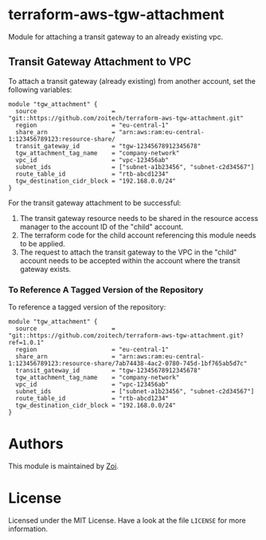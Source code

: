 # terraform-aws-tgw-attachment

Module for attaching a transit gateway to an already existing vpc.

## Transit Gateway Attachment to VPC

To attach a transit gateway (already existing) from another account, set the following variables:

```hcl
module "tgw_attachment" {
  source                     = "git::https://github.com/zoitech/terraform-aws-tgw-attachment.git"
  region                     = "eu-central-1"
  share_arn                  = "arn:aws:ram:eu-central-1:123456789123:resource-share/
  transit_gateway_id         = "tgw-12345678912345678"
  tgw_attachment_tag_name    = "company-network"
  vpc_id                     = "vpc-123456ab"
  subnet_ids                 = ["subnet-a1b23456", "subnet-c2d34567"]
  route_table_id             = "rtb-abcd1234"
  tgw_destination_cidr_block = "192.168.0.0/24"
}
```

For the transit gateway attachment to be successful:

1. The transit gateway resource needs to be shared in the resource access manager to the account ID of the "child" account.
2. The terraform code for the child account referencing this module needs to be applied.
3. The request to attach the transit gateway to the VPC in the "child" account needs to be accepted within the account where the transit gateway exists.

### To Reference A Tagged Version of the Repository

To reference a tagged version of the repository:

```hcl
module "tgw_attachment" {
  source                     = "git::https://github.com/zoitech/terraform-aws-tgw-attachment.git?ref=1.0.1"
  region                     = "eu-central-1"
  share_arn                  = "arn:aws:ram:eu-central-1:123456789123:resource-share/7ab74438-4ac2-0780-745d-1bf765ab5d7c"
  transit_gateway_id         = "tgw-12345678912345678"
  tgw_attachment_tag_name    = "company-network"
  vpc_id                     = "vpc-123456ab"
  subnet_ids                 = ["subnet-a1b23456", "subnet-c2d34567"]
  route_table_id             = "rtb-abcd1234"
  tgw_destination_cidr_block = "192.168.0.0/24"
}
```

# Authors
This module is maintained by [Zoi](https://github.com/zoitech).

# License
Licensed under the MIT License. Have a look at the file `LICENSE` for more information.
